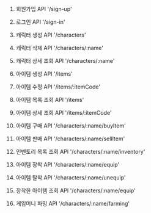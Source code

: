 1. 회원가입 API
  '/sign-up'

2. 로그인 API
  '/sign-in'
   
3. 캐릭터 생성 API
  '/characters'
   
4. 캐릭터 삭제 API
  '/characters/:name'
   
5. 캐릭터 상세 조회 API
  '/characters/:name'
   
6. 아이템 생성 API
  '/items'
   
7. 아이템 수정 API
  '/items/:itemCode'
   
8. 아이템 목록 조회 API
  '/items'
   
9. 아이템 상세 조회 API
  '/items/:itemCode'
   
10. 아이템 구매 API
  '/characters/:name/buyItem'
    
11. 아이템 판매 API
  '/characters/:name/sellItem'
    
12. 인벤토리 목록 조회 API
  '/characters/:name/inventory'
    
13. 아이템 장착 API
  '/characters/:name/equip'
    
14. 아이템 탈착 API
  '/characters/:name/unequip'
    
15. 장착한 아이템 조회 API
  '/characters/:name/equip'
    
16. 게임머니 파밍 API
  '/characters/:name/farming'
